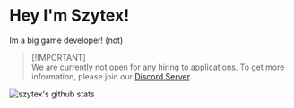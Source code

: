 # Hey I'm Szytex!
Im a big game developer! (not)

> [!IMPORTANT]\
> We are currently not open for any hiring to applications.
> To get more information, please join our [Discord Server](https:://discord.com/invite/KVTeFRUdnb).

![szytex's github stats](https://github-readme-stats.vercel.app/api?username=szytex&show_icons=true&theme=dracula)
